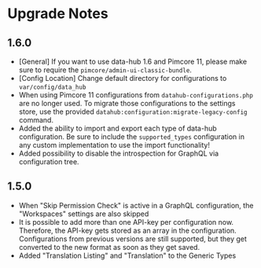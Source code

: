 # Upgrade Notes

## 1.6.0
- [General] If you want to use data-hub 1.6 and Pimcore 11, please make sure to require the `pimcore/admin-ui-classic-bundle`.
- [Config Location] Change default directory for configurations to `var/config/data_hub`
- When using Pimcore 11 configurations from `datahub-configurations.php` are no longer used. To migrate those configurations
to the settings store, use the provided `datahub:configuration:migrate-legacy-config` command.
- Added the ability to import and export each type of data-hub configuration.
Be sure to include the `supported_types` configuration in any custom implementation to use the import functionality!
- Added possibility to disable the introspection for GraphQL via configuration tree.

## 1.5.0
- When "Skip Permission Check" is active in a GraphQL configuration, the "Workspaces" settings are also skipped 
- It is possible to add more than one API-key per configuration now. Therefore, the API-key gets stored as an array
in the configuration. Configurations from previous versions are still supported, but they get converted to the new format
as soon as they get saved.
- Added "Translation Listing" and "Translation" to the Generic Types
